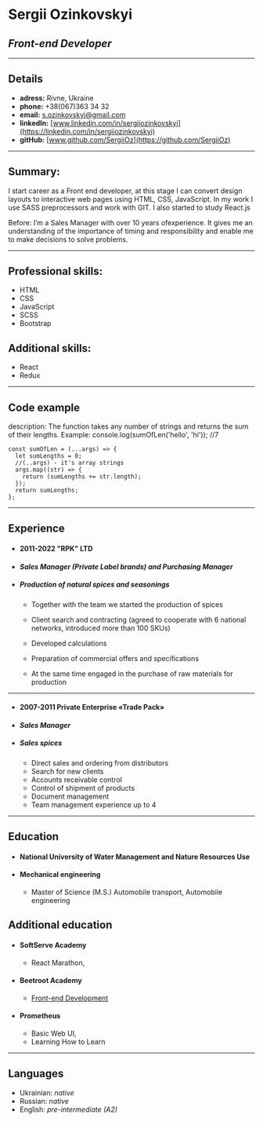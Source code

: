 # Sergii Ozinkovskyi

## _Front-end Developer_

---

## Details

-   **adress:** Rivne, Ukraine
-   **phone:** +38(067)363 34 32
-   **email:** s.ozinkovskyi@gmail.com
-   **linkedIn:** [www.linkedin.com/in/sergiiozinkovskyi](https://linkedin.com/in/sergiiozinkovskyi)
-   **gitHub:** [www.github.com/SergiiOz](https://github.com/SergiiOz)

---

## Summary:

I start career as a Front end developer, at this stage I can
convert design layouts to interactive web pages using HTML,
CSS, JavaScript. In my work I use SASS preprocessors and
work with GIT. I also started to study React.js

Before:
I’m a Sales Manager with over 10 years ofexperience.
It gives me an understanding of the importance of timing and responsibility and
enable me to make decisions to solve problems.

---

## Professional skills:

-   HTML
-   CSS
-   JavaScript
-   SCSS
-   Bootstrap

## Additional skills:

-   React
-   Redux

---

## Code example

description: The function takes any number of strings and returns the sum of their lengths.
Example: console.log(sumOfLen('hello', 'hi')); //7

```
const sumOfLen = (...args) => {
  let sumLengths = 0;
  //(..args) - it's array strings
  args.map((str) => {
    return (sumLengths += str.length);
  });
  return sumLengths;
};
```

---

## Experience

-   #### **2011-2022** "RPK" LTD

-   #### _Sales Manager (Private Label brands) and Purchasing Manager_

-   ##### Production of natural spices and seasonings

    -   Together with the team we started the production of spices
    -   Client search and contracting (agreed to cooperate with 6 national networks, introduced more than 100 SKUs)

    -   Developed calculations
    -   Preparation of commercial offers and specifications
    -   At the same time engaged in the purchase of raw materials for production

---

-   #### **2007-2011** Private Enterprise «Trade Pack»

-   #### _Sales Manager_

-   ##### Sales spices

    -   Direct sales and ordering from distributors
    -   Search for new clients
    -   Accounts receivable control
    -   Control of shipment of products
    -   Document management
    -   Team management experience up to 4

---

## Education

-   #### **National University of Water Management and Nature Resources Use**

-   #### Mechanical engineering
    -   Master of Science (M.S.) Automobile transport, Automobile
        engineering

## Additional education

-   #### SoftServe Academy

    -   React Marathon,

-   #### Beetroot Academy

    -   [Front-end Development](https://lms.beetroot.academy/diploma/cjyjtowak9bk40836vkny3blk)

-   #### Prometheus

    -   Basic Web UI,
    -   Learning How to Learn

---

## Languages

-   Ukrainian: _native_
-   Russian: _native_
-   English: _pre-intermediate (A2)_
